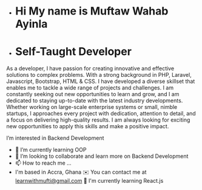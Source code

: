 - # Hi My name is Muftaw Wahab Ayinla
- # Self-Taught Developer
As a developer, I have passion for creating innovative and effective solutions to complex problems. With a strong background in PHP, Laravel, Javascript, Bootstrap, HTML & CSS. I have developed a diverse skillset that enables me to tackle a wide range of projects and challenges. I am constantly seeking out new opportunities to learn and grow, and I am dedicated to staying up-to-date with the latest industry developments. Whether working on large-scale enterprise systems or small, nimble startups, I approaches every project with dedication, attention to detail, and a focus on delivering high-quality results. I am always looking for exciting new opportunities to apply this skills and make a positive impact.


 I’m interested in Backend Development
- 🌱 I’m currently learning OOP
- 💞️ I’m looking to collaborate and learn more on Backend Development
- 📫 How to reach me ...
- I'm based in Accra, Ghana
✉️ You can contact me at learnwithmufti@gmail.com
🧠 I'm currently learning React.js

<!---
Sirmufti/Sirmufti is a ✨ special ✨ repository because its `README.md` (this file) appears on your GitHub profile.
You can click the Preview link to take a look at your changes.
--->
